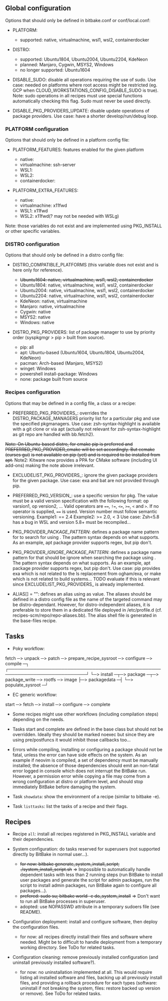 ## Global configuration

Options that should only be defined in bitbake.conf or conf/local.conf:

* PLATFORM:
  - supported: native, virtualmachine, wsl1, wsl2, containerdocker

* DISTRO:
  - supported: Ubuntu1804, Ubuntu2004, Ubuntu2204, KdeNeon
  - planned: Manjaro, Cygwin, MSYS2, Windows
  - no longer supported: Ubuntu1604

* DISABLE_SUDO: disable all operations requiring the use of sudo.
  Use case: needed on platforms where root access might be restricted (eg.
    GCP when CLOUD_WORKSTATIONS_CONFIG_DISABLE_SUDO is true).
Note: sudo operations in all recipes must use special functions automatically
  checking this flag. Sudo must never be used directly.

* DISABLE_PKG_PROVIDERS_UPDATE: disable update operations of package providers.
  Use case: have a shorter develop/run/debug loop.

### PLATFORM configuration

Options that should only be defined in a platform config file:

* PLATFORM_FEATURES: features enabled for the given platform
  - native:
  - virtualmachine: ssh-server
  - WSL1:
  - WSL2:
  - containerdocker:

* PLATFORM_EXTRA_FEATURES:
  - native:
  - virtualmachine: x11fwd
  - WSL1: x11fwd
  - WSL2: x11fwd(? may not be needed with WSLg)

Note: those variables do not exist and are implemented using PKG_INSTALL or
  other specific variables.

### DISTRO configuration

Options that should only be defined in a distro config file:

* DISTRO_COMPATIBLE_PLATFORMS (this variable does not exist and is here only
  for reference).
  - ~~Ubuntu1604: native, virtualmachine, wsl1, wsl2, containerdocker~~
  - Ubuntu1804: native, virtualmachine, wsl1, wsl2, containerdocker
  - Ubuntu2004: native, virtualmachine, wsl1, wsl2, containerdocker
  - Ubuntu2204: native, virtualmachine, wsl1, wsl2, containerdocker
  - KdeNeon: native, virtualmachine
  - Manjaro: native, virtualmachine
  - Cygwin: native
  - MSYS2: native
  - Windows: native

* DISTRO_PKG_PROVIDERS: list of package manager to use by priority order
  (syspkgmgr > pip > built from source).
  - pip: all
  - apt: Ubuntu-based (Ubuntu1604, Ubuntu1804, Ubuntu2004, KdeNeon)
  - pacman: Arch-based (Manjaro, MSYS2)
  - winget: Windows
  - powershell install-package: Windows
  - none: package built from source

### Recipes configuration

Options that may be defined in a config file, a class or a recipe:

* PREFERRED_PKG_PROVIDERS_<pkg>: overrides the DISTRO_PACKAGE_MANAGERS priority
  list for a particular pkg and use the specified pkgmanagers.
  Use case: zsh-syntax-highlight is available with a git clone or via apt
    (actually not relevant for zsh-syntax-highlight as git repo are handled with
    bb.fetch2).

~~Note: On Ubuntu-based distro, for cmake pip is preferred and~~
  ~~PREFERRED_PKG_PROVIDER_cmake will be set accordingly. But ccmake (curses gui)~~
  ~~is not available on pip (yet) and is required to be installed from apt.~~
Note2: Kitware now provides a PPA for CMake software (including UI add-ons)
  making the note above irrelevant.

* EXCLUDELIST_PKG_PROVIDERS_<pkg>: ignore the given package providers for the
  given package.
  Use case: exa and bat are not provided through pip.

* PREFERRED_PKG_VERSION_<pkg>: use a specific version for pkg. The value must be
  a valid version specification with the following format:
  op varsion1, op version2, ...
  Valid operators are `==`, `!=`, `<=`, `>=`, `<` and `>`.
  If no operator is supplied, `==` is used.
  Version number must follow semantic versioning.
  Example1: == 2.4
  Example2: >= 2.0, < 3
  Use case: Zsh<5.8 has a bug in WSL and version 5.8+ must be recompiled...

* PKG_PROVIDER_<pkgprov>_PACKAGE_PATTERN_<pkg>: defines a package name pattern
  for <pkg> to search for using <pkgprov>.
  The pattern syntax depends on what <pkg> supports.
  As an example, apt package provider supports regex, but pip don't.

* PKG_PROVIDER_<pkgprov>_IGNORE_PACKAGE_PATTERN_<pkg>: defines a package name
  pattern for <pkg> that should be ignore when searching the package using
  <pkgprov>. The pattern syntax depends on what <pkg> supports. As an example,
  apt package provider supports regex, but pip don't.
  Use case: pip provides exa which is not related to the ls replacement from
  ogham/exa, or make which is not related to build systems...
  TODO evaluate if this is relevant since EXCLUDELIST_PKG_PROVIDERS_<pkg> is
  already implemented.

* ALIAS[<aliasname>] = "<command>": defines an alias <aliasname> using <command>
  as value. The aliases should be defined in a distro config file as the name of
  the targeted command may be distro-dependant.
  However, for distro-independent aliases, it is preferable to store them in a
  dedicated file deployed in <ec-install-dir>/etc/profile.d
  (cf. recipes-scm/repo/repo-aliases.bb). The alias shell file is generated in
  the base-files recipe.

## Tasks

* Poky workflow:

fetch ─> unpack ─> patch ─> prepare_recipe_sysroot ─> configure ─> compile ─┐
┌───────────────────────────────────────────────────────────────────────────┘
└─> install ─┬─> package          ─┬─> package_write ─> rootfs ─> image
             ├─> packagedata      ─┤
             └─> populate_sysroot ─┘

* EC generic workflow:

start ─> fetch ─> install ─> configure ─> complete

  * Some recipes might use other workflows (including compilation steps)
    depending on the needs.
  * Tasks start and complete are defined in the base class but should not be
    overridden. Ideally they should be marked noexec but since they are using
    pre/postfuncs it would inhibit those callbacks too...
  * Errors while compiling, installing or configuring a package should not be
    fatal, unless the error can have side effects on the system. As an example
    if neovim is compiled, a set of dependency must be manually installed; the
    absence of those dependencies should emit an non-fatal error logged in
    console which does not interrupt the BitBake run. However, a permission
    error while copying a file may come from a wrong configuration at distro or
    platform level, and should stop immediately BitBake before damaging the
    system.

* Task `showdata`: show the environment of a recipe (similar to bitbake -e).

* Task `listtasks`: list the tasks of a recipe and their flags.

## Recipes

* Recipe `all`: install all recipes registered in PKG_INSTALL variable and their
  dependencies.

* System configuration: do tasks reserved for superusers (not supported directly
  by BitBake in normal user...).
  - ~~for now: bitbake generate_system_install_script; ./system_install_script.sh~~
    => Impossible to automatically handle dependent tasks with less than 2
      running steps (run BitBake to install user packages and generate the
      script for admin packages, run the script to install admin packages, run
      BitBake again to configure all packages...).
  - ~~prefered: sudo su; bitbake world -c do_system_install~~
    => Don't want to run all BitBake processes in superuser.
  - adopted: use NOPASSWD attribute in a temporary sudoers file (see README).

* Configuration deployment: install and configure software, then deploy the
  configuration files.
  - for now: all recipes directly install their files and software where needed.
    Might be to difficult to handle deployment from a temporary working
    directory. See ToDo for related tasks.

* Configuration cleaning: remove previously installed configuration
  (and uninstall previously installed software?).
  - for now: no uninstallation implemented at all. This would require listing
    all installed software and files, backing up all previously install files,
    and providing a rollback procedure for each types (software: uninstall if
    not breaking the system, files: restore backed up version or remove). See
    ToDo for related tasks.

